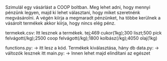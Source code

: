 Szimulál egy vásárlást a COOP boltban.
Meg lehet adni, hogy mennyi pénzünk legyen, majd ki lehet választani, hogy miket szeretnénk megvásárolni.
A végén kiírja a megmaradt pénzünket, ha többe kerülnek a vásárolt termékek akkor kiírja, hogy nincs elég pénz.

termekek.csv: Itt lesznek a termékek.
          tej;469
          cukor(1kg);300
          liszt;500
          pick felvágott(/kg);2500
          coop felvágott(/kg);1800
          kolbász(/kg);4050
          olaj(1kg)

functions.py: -> itt lesz a kód. Termékek kiválasztása, hány db
data.py: -> változók lesznek itt
main.py: -> Innen lehet majd elindítani az egészet
